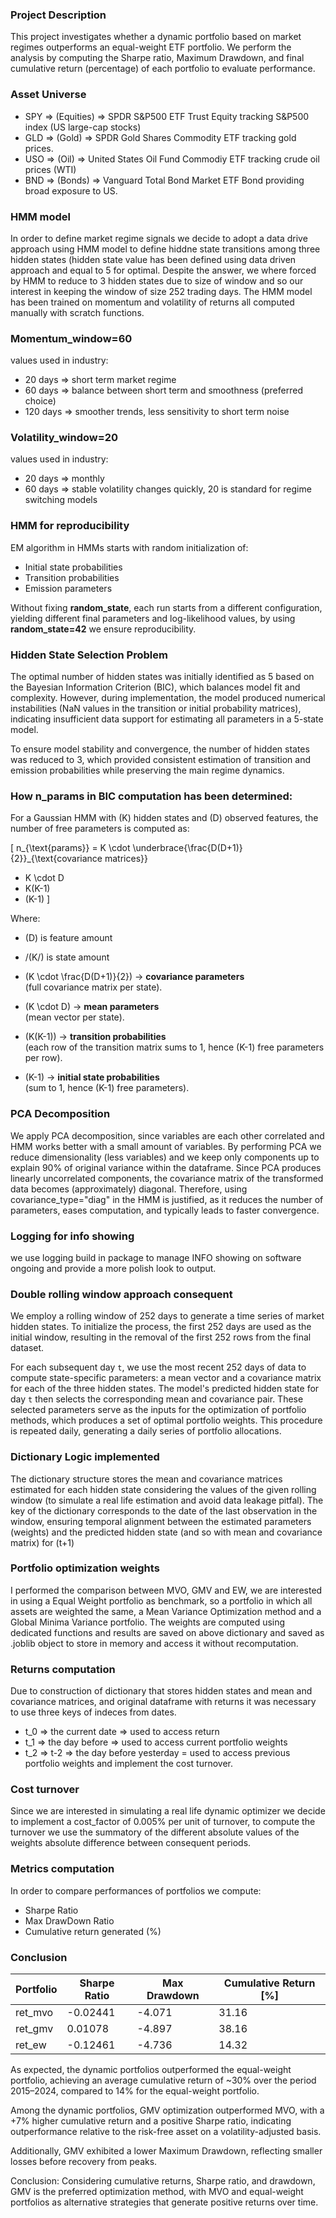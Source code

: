 ### Project Description
This project investigates whether a dynamic portfolio based on market regimes outperforms an equal-weight ETF portfolio. We perform the analysis by computing the Sharpe ratio, Maximum Drawdown, and final cumulative return (percentage) of each portfolio to evaluate performance.

### Asset Universe
- SPY => (Equities) => SPDR S&P500 ETF Trust Equity tracking S&P500 index (US large-cap stocks) 
- GLD => (Gold) => SPDR Gold Shares Commodity ETF tracking gold prices.
- USO => (Oil) => United States Oil Fund Commodiy ETF tracking crude oil prices (WTI)
- BND => (Bonds) => Vanguard Total Bond Market ETF Bond providing broad exposure to US.

### HMM model
In order to define market regime signals we decide to adopt a data drive approach using HMM model to define hiddne state transitions among three hidden states (hidden state value has been defined using data driven approach and equal to 5 for optimal. Despite the answer, we where forced by HMM to reduce to 3 hidden states due to size of window and so our interest in keeping the window of size 252 trading days. The HMM model has been trained on momentum and volatility of returns all computed manually with scratch functions.

### Momentum_window=60
values used in industry:
- 20 days => short term market regime
- 60 days => balance between short term and smoothness (preferred choice)
- 120 days => smoother trends, less sensitivity to short term noise

### Volatility_window=20
values used in industry:
- 20 days => monthly
- 60 days => stable
volatility changes quickly, 20 is standard for regime switching models

### HMM for reproducibility
EM algorithm in HMMs starts with random initialization of:
- Initial state probabilities
- Transition probabilities
- Emission parameters

Without fixing **random_state**, each run starts from a different configuration, yielding different final parameters and log-likelihood values, by using **random_state=42** we ensure reproducibility.

### Hidden State Selection Problem
The optimal number of hidden states was initially identified as 5 based on the Bayesian Information Criterion (BIC), which balances model fit and complexity.
However, during implementation, the model produced numerical instabilities (NaN values in the transition or initial probability matrices), indicating insufficient data support for estimating all parameters in a 5-state model.

To ensure model stability and convergence, the number of hidden states was reduced to 3, which provided consistent estimation of transition and emission probabilities while preserving the main regime dynamics.

### How n_params in BIC computation has been determined:
For a Gaussian HMM with \(K\) hidden states and \(D\) observed features, the number of free parameters is computed as:

\[
n_{\text{params}} =
K \cdot \underbrace{\frac{D(D+1)}{2}}_{\text{covariance matrices}}
+ K \cdot D
+ K(K-1)
+ (K-1)
\]

Where:
- \(D\) is feature amount 

- /(K/) is state amount

- \(K \cdot \frac{D(D+1)}{2}\) → **covariance parameters**  
  (full covariance matrix per state).

- \(K \cdot D\) → **mean parameters**  
  (mean vector per state).

- \(K(K-1)\) → **transition probabilities**  
  (each row of the transition matrix sums to 1, hence \(K-1\) free parameters per row).

- \(K-1\) → **initial state probabilities**  
  (sum to 1, hence \(K-1\) free parameters).

### PCA Decomposition
We apply PCA decomposition, since variables are each other correlated and HMM works better with a small amount of variables. By performing PCA we reduce dimensionality (less variables) and we keep only components up to explain 90% of original variance within the dataframe. Since PCA produces linearly uncorrelated components, the covariance matrix of the transformed data becomes (approximately) diagonal.
Therefore, using covariance_type="diag" in the HMM is justified, as it reduces the number of parameters, eases computation, and typically leads to faster convergence.

### Logging for info showing
we use logging build in package to manage INFO showing on software ongoing and provide a more polish look to output.

### Double rolling window approach consequent
We employ a rolling window of 252 days to generate a time series of market hidden states. To initialize the process, the first 252 days are used as the initial window, resulting in the removal of the first 252 rows from the final dataset.

For each subsequent day `t`, we use the most recent 252 days of data to compute state-specific parameters: a mean vector and a covariance matrix for each of the three hidden states. The model's predicted hidden state for day `t` then selects the corresponding mean and covariance pair. These selected parameters serve as the inputs for the optimization of portfolio methods, which produces a set of optimal portfolio weights. This procedure is repeated daily, generating a daily series of portfolio allocations.

### Dictionary Logic implemented
The dictionary structure stores the mean and covariance matrices estimated for each hidden state considering the values of the given rolling window (to simulate a real life estimation and avoid data leakage pitfal).
The key of the dictionary corresponds to the date of the last observation in the window, ensuring temporal alignment between the estimated parameters (weights) and the predicted hidden state (and so with mean and covariance matrix) for \(t+1\)

### Portfolio optimization weights
I performed the comparison between MVO, GMV and EW, we are interested in using a Equal Weight portfolio as benchmark, so a portfolio in which all assets are weighted the same, a Mean Variance Optimization method and a Global Minima Variance portfolio. The weights are computed using dedicated functions and results are saved on above dictionary and saved as .joblib object to store in memory and access it without recomputation.

### Returns computation
Due to construction of dictionary that stores hidden states and mean and covariance matrices, and original dataframe with returns it was necessary to use three keys of indeces from dates.
- t_0 => the current date => used to access return 
- t_1 => the day before => used to access current portfolio weights
- t_2 => t-2 => the day before yesterday = used to access previous portfolio weights and implement the cost turnover.

### Cost turnover
Since we are interested in simulating a real life dynamic optimizer we decide to implement a cost_factor of 0.005% per unit of turnover, to compute the turnover we use the summatory of the different absolute values of the weights absolute difference between consequent periods.

### Metrics computation
In order to compare performances of portfolios we compute:
- Sharpe Ratio
- Max DrawDown Ratio
- Cumulative return generated (%)

### Conclusion
| Portfolio | Sharpe Ratio | Max Drawdown | Cumulative Return [%] |
|-----------|-------------|--------------|---------------------|
| ret_mvo   | -0.02441    | -4.071       | 31.16               |
| ret_gmv   | 0.01078     | -4.897       | 38.16               |
| ret_ew    | -0.12461    | -4.736       | 14.32               |

As expected, the dynamic portfolios outperformed the equal-weight portfolio, achieving an average cumulative return of ~30% over the period 2015–2024, compared to 14% for the equal-weight portfolio.

Among the dynamic portfolios, GMV optimization outperformed MVO, with a +7% higher cumulative return and a positive Sharpe ratio, indicating outperformance relative to the risk-free asset on a volatility-adjusted basis.

Additionally, GMV exhibited a lower Maximum Drawdown, reflecting smaller losses before recovery from peaks.

Conclusion: Considering cumulative returns, Sharpe ratio, and drawdown, GMV is the preferred optimization method, with MVO and equal-weight portfolios as alternative strategies that generate positive returns over time.